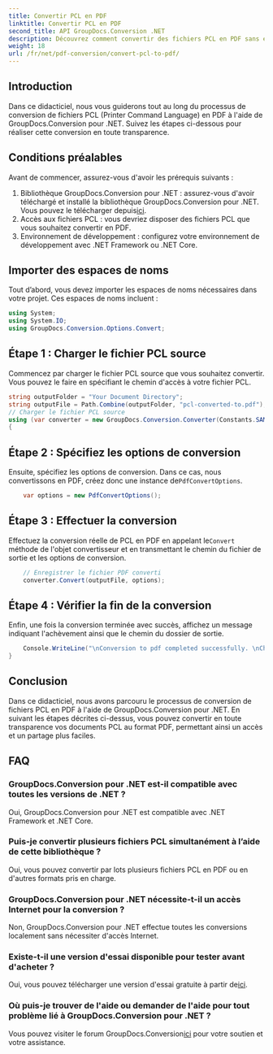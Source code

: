 ```yaml
---
title: Convertir PCL en PDF
linktitle: Convertir PCL en PDF
second_title: API GroupDocs.Conversion .NET
description: Découvrez comment convertir des fichiers PCL en PDF sans effort à l'aide de GroupDocs.Conversion pour .NET. Suivez notre guide étape par étape.
weight: 18
url: /fr/net/pdf-conversion/convert-pcl-to-pdf/
---
```

## Introduction
Dans ce didacticiel, nous vous guiderons tout au long du processus de conversion de fichiers PCL (Printer Command Language) en PDF à l'aide de GroupDocs.Conversion pour .NET. Suivez les étapes ci-dessous pour réaliser cette conversion en toute transparence.
## Conditions préalables
Avant de commencer, assurez-vous d'avoir les prérequis suivants :
1. Bibliothèque GroupDocs.Conversion pour .NET : assurez-vous d'avoir téléchargé et installé la bibliothèque GroupDocs.Conversion pour .NET. Vous pouvez le télécharger depuis[ici](https://releases.groupdocs.com/conversion/net/).
2. Accès aux fichiers PCL : vous devriez disposer des fichiers PCL que vous souhaitez convertir en PDF.
3. Environnement de développement : configurez votre environnement de développement avec .NET Framework ou .NET Core.

## Importer des espaces de noms
Tout d’abord, vous devez importer les espaces de noms nécessaires dans votre projet. Ces espaces de noms incluent :
```csharp
using System;
using System.IO;
using GroupDocs.Conversion.Options.Convert;
```
## Étape 1 : Charger le fichier PCL source
Commencez par charger le fichier PCL source que vous souhaitez convertir. Vous pouvez le faire en spécifiant le chemin d'accès à votre fichier PCL.
```csharp
string outputFolder = "Your Document Directory";
string outputFile = Path.Combine(outputFolder, "pcl-converted-to.pdf");
// Charger le fichier PCL source
using (var converter = new GroupDocs.Conversion.Converter(Constants.SAMPLE_PCL))
{
```
## Étape 2 : Spécifiez les options de conversion
 Ensuite, spécifiez les options de conversion. Dans ce cas, nous convertissons en PDF, créez donc une instance de`PdfConvertOptions`.
```csharp
	var options = new PdfConvertOptions();
```
## Étape 3 : Effectuer la conversion
 Effectuez la conversion réelle de PCL en PDF en appelant le`Convert` méthode de l'objet convertisseur et en transmettant le chemin du fichier de sortie et les options de conversion.
```csharp
	// Enregistrer le fichier PDF converti
	converter.Convert(outputFile, options);
```
## Étape 4 : Vérifier la fin de la conversion
Enfin, une fois la conversion terminée avec succès, affichez un message indiquant l'achèvement ainsi que le chemin du dossier de sortie.
```csharp
	Console.WriteLine("\nConversion to pdf completed successfully. \nCheck output in {0}", outputFolder);
}
```

## Conclusion
Dans ce didacticiel, nous avons parcouru le processus de conversion de fichiers PCL en PDF à l'aide de GroupDocs.Conversion pour .NET. En suivant les étapes décrites ci-dessus, vous pouvez convertir en toute transparence vos documents PCL au format PDF, permettant ainsi un accès et un partage plus faciles.
## FAQ
### GroupDocs.Conversion pour .NET est-il compatible avec toutes les versions de .NET ?
Oui, GroupDocs.Conversion pour .NET est compatible avec .NET Framework et .NET Core.
### Puis-je convertir plusieurs fichiers PCL simultanément à l’aide de cette bibliothèque ?
Oui, vous pouvez convertir par lots plusieurs fichiers PCL en PDF ou en d'autres formats pris en charge.
### GroupDocs.Conversion pour .NET nécessite-t-il un accès Internet pour la conversion ?
Non, GroupDocs.Conversion pour .NET effectue toutes les conversions localement sans nécessiter d'accès Internet.
### Existe-t-il une version d'essai disponible pour tester avant d'acheter ?
 Oui, vous pouvez télécharger une version d'essai gratuite à partir de[ici](https://releases.groupdocs.com/).
### Où puis-je trouver de l'aide ou demander de l'aide pour tout problème lié à GroupDocs.Conversion pour .NET ?
 Vous pouvez visiter le forum GroupDocs.Conversion[ici](https://forum.groupdocs.com/c/conversion/11) pour votre soutien et votre assistance.